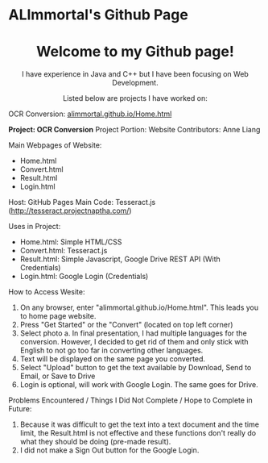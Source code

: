 # ALImmortal's Github Page
<center>
  <h1>Welcome to my Github page!</h1>
  <p>I have experience in Java and C++ but I have been focusing on Web Development.</p>
  <p>Listed below are projects I have worked on:</p>
</center>
OCR Conversion: <a href="https://alimmortal.github.io/Home.html">alimmortal.github.io/Home.html</a>

<strong>Project: OCR Conversion</strong>
Project Portion: Website
Contributors: Anne Liang

Main Webpages of Website:
- Home.html
- Convert.html
- Result.html
- Login.html

Host: GitHub Pages
Main Code: Tesseract.js (http://tesseract.projectnaptha.com/)

Uses in Project:
- Home.html: Simple HTML/CSS
- Convert.html: Tesseract.js
- Result.html: Simple Javascript, Google Drive REST API (With Credentials)
- Login.html: Google Login (Credentials)

How to Access Wesite:
1. On any browser, enter "alimmortal.github.io/Home.html". This leads you to home page
   website.
2. Press "Get Started" or the "Convert" (located on top left corner)
3. Select photo
   a. In final presentation, I had multiple languages for the conversion. 
      However, I decided to get rid of them and only stick with English to not go 
      too far in converting other languages.
4. Text will be displayed on the same page you converted.
5. Select "Upload" button to get the text available by Download, Send to Email, or Save to Drive
6. Login is optional, will work with Google Login. The same goes for Drive.

Problems Encountered / Things I Did Not Complete / Hope to Complete in Future:
1. Because it was difficult to get the text into a text document and the time limit, the Result.html
   is not effective and these functions don't really do what they should be doing (pre-made result).
2. I did not make a Sign Out button for the Google Login.
